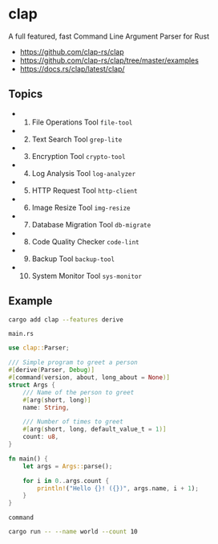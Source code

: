 # clap

A full featured, fast Command Line Argument Parser for Rust

- https://github.com/clap-rs/clap
- https://github.com/clap-rs/clap/tree/master/examples
- https://docs.rs/clap/latest/clap/

## Topics

- 1. File Operations Tool `file-tool`
- 2. Text Search Tool `grep-lite`
- 3. Encryption Tool `crypto-tool`
- 4. Log Analysis Tool `log-analyzer`
- 5. HTTP Request Tool `http-client`
- 6. Image Resize Tool `img-resize`
- 7. Database Migration Tool `db-migrate`
- 8. Code Quality Checker `code-lint`
- 9. Backup Tool `backup-tool`
- 10. System Monitor Tool `sys-monitor`

## Example

```sh
cargo add clap --features derive
```

`main.rs`

```rust
use clap::Parser;

/// Simple program to greet a person
#[derive(Parser, Debug)]
#[command(version, about, long_about = None)]
struct Args {
    /// Name of the person to greet
    #[arg(short, long)]
    name: String,

    /// Number of times to greet
    #[arg(short, long, default_value_t = 1)]
    count: u8,
}

fn main() {
    let args = Args::parse();

    for i in 0..args.count {
        println!("Hello {}! ({})", args.name, i + 1);
    }
}
```

`command`

```sh
cargo run -- --name world --count 10
```